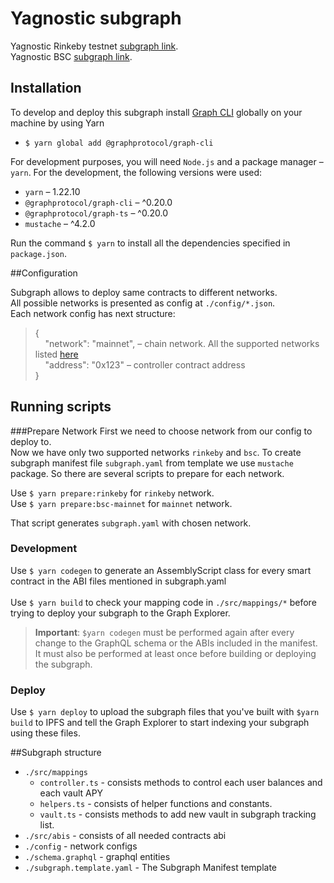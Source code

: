 # Yagnostic subgraph
Yagnostic Rinkeby testnet <a href="https://thegraph.com/explorer/subgraph/mike-p-blaize/yagnosticrinkeby">subgraph link</a>.<br>
Yagnostic BSC <a href="https://thegraph.com/explorer/subgraph/mike-p-blaize/yagnostic-bsc">subgraph link</a>.<br>

## Installation
To develop and deploy this subgraph install <a href="https://github.com/graphprotocol/graph-cli">Graph CLI</a> globally on your machine by using Yarn
- `$ yarn global add @graphprotocol/graph-cli`

For development purposes, you will need `Node.js` and a package manager – `yarn`. For the development, the following versions were used:
- `yarn` – 1.22.10
- `@graphprotocol/graph-cli` – ^0.20.0
- `@graphprotocol/graph-ts` – ^0.20.0
- `mustache` – ^4.2.0

Run the command `$ yarn` to install all the dependencies specified in `package.json`.

##Configuration

Subgraph allows to deploy same contracts to different networks.<br>
All possible networks is presented as config at `./config/*.json`.<br>
Each network config has next structure:<br>
>{<br>
&nbsp;&nbsp;&nbsp;&nbsp;"network": "mainnet", &ndash; chain network. All the supported networks listed <a href = "https://thegraph.com/docs/define-a-subgraph#from-an-existing-contract">here</a><br>
&nbsp;&nbsp;&nbsp;&nbsp;"address": "0x123" &ndash;  controller contract address <br>
}


## Running scripts

###Prepare Network
First we need to choose network from our config to deploy to.<br>
Now we have only two supported networks `rinkeby` and `bsc`. To create subgraph manifest file `subgraph.yaml` from template
we use `mustache` package. So there are several scripts to prepare for each network.<br>

Use `$ yarn prepare:rinkeby` for `rinkeby` network.<br>
Use `$ yarn prepare:bsc-mainnet` for `mainnet` network.

That script generates `subgraph.yaml` with chosen network.

### Development
Use `$ yarn codegen` to generate an AssemblyScript class for every smart contract in the ABI files mentioned in subgraph.yaml<br><br>
Use `$ yarn build` to check your mapping code in `./src/mappings/*` before trying to deploy your subgraph to the Graph Explorer.<br>
>**Important**: `$yarn codegen` must be performed again after every change to the GraphQL schema or the ABIs included in the manifest.
> It must also be performed at least once before building or deploying the subgraph.
### Deploy
Use `$ yarn deploy` to upload the subgraph files that you've built with `$yarn build` to IPFS
and tell the Graph Explorer to start indexing your subgraph using these files.

##Subgraph structure

- `./src/mappings`<br>
  - `controller.ts` - consists methods to control each user balances and each vault APY
  - `helpers.ts` - consists of helper functions and constants.
  - `vault.ts` - consists methods to add new vault in subgraph tracking list.
- `./src/abis` - consists of all needed contracts abi<br>
- `./config` - network configs<br>
- `./schema.graphql` - graphql entities<br>
- `./subgraph.template.yaml` - The Subgraph Manifest template<br>
 